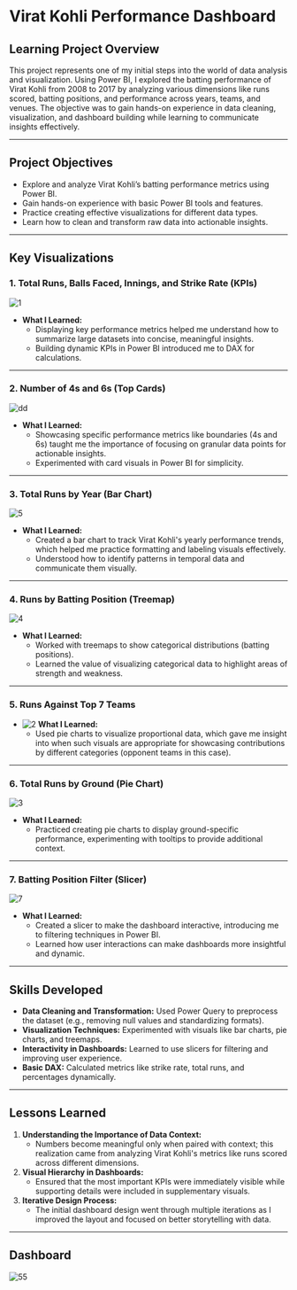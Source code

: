 
# Virat Kohli Performance Dashboard

## Learning Project Overview  
This project represents one of my initial steps into the world of data analysis and visualization. Using Power BI, I explored the batting performance of Virat Kohli from 2008 to 2017 by analyzing various dimensions like runs scored, batting positions, and performance across years, teams, and venues. The objective was to gain hands-on experience in data cleaning, visualization, and dashboard building while learning to communicate insights effectively.

---
## Project Objectives  
- Explore and analyze Virat Kohli’s batting performance metrics using Power BI.  
- Gain hands-on experience with basic Power BI tools and features.  
- Practice creating effective visualizations for different data types.  
- Learn how to clean and transform raw data into actionable insights.

---


## Key Visualizations

### 1. Total Runs, Balls Faced, Innings, and Strike Rate (KPIs)  
![1](https://github.com/user-attachments/assets/046d7867-50a1-4fa1-a504-43e9ccb52be9)

- **What I Learned:**  
  - Displaying key performance metrics helped me understand how to summarize large datasets into concise, meaningful insights.  
  - Building dynamic KPIs in Power BI introduced me to DAX for calculations.  

---

### 2. Number of 4s and 6s (Top Cards)  
![dd](https://github.com/user-attachments/assets/95d595bb-5f40-4802-9593-2f861a630bfa)

- **What I Learned:**  
  - Showcasing specific performance metrics like boundaries (4s and 6s) taught me the importance of focusing on granular data points for actionable insights.  
  - Experimented with card visuals in Power BI for simplicity.

---

### 3. Total Runs by Year (Bar Chart) 

![5](https://github.com/user-attachments/assets/f8d027b1-d629-46a4-80e9-b01e50cc1152)

- **What I Learned:**  
  - Created a bar chart to track Virat Kohli's yearly performance trends, which helped me practice formatting and labeling visuals effectively.  
  - Understood how to identify patterns in temporal data and communicate them visually.

---

### 4. Runs by Batting Position (Treemap)  
![4](https://github.com/user-attachments/assets/aabb082d-7f74-4e08-965d-ff8eb5b83c74)

- **What I Learned:**  
  - Worked with treemaps to show categorical distributions (batting positions).  
  - Learned the value of visualizing categorical data to highlight areas of strength and weakness.

---

### 5. Runs Against Top 7 Teams 

- ![2](https://github.com/user-attachments/assets/dedf2305-3d50-44f4-9608-49c92845d487)
**What I Learned:**  
  - Used pie charts to visualize proportional data, which gave me insight into when such visuals are appropriate for showcasing contributions by different categories (opponent teams in this case).  

---

### 6. Total Runs by Ground (Pie Chart)  
![3](https://github.com/user-attachments/assets/58472877-d20d-41ec-99f1-b264d2969045)

- **What I Learned:**  
  - Practiced creating pie charts to display ground-specific performance, experimenting with tooltips to provide additional context.  

---

### 7. Batting Position Filter (Slicer)  
![7](https://github.com/user-attachments/assets/0cb88d82-2318-4f32-89de-746d7ef5ff2d)

- **What I Learned:**  
  - Created a slicer to make the dashboard interactive, introducing me to filtering techniques in Power BI.  
  - Learned how user interactions can make dashboards more insightful and dynamic.

---


## Skills Developed  
- **Data Cleaning and Transformation:** Used Power Query to preprocess the dataset (e.g., removing null values and standardizing formats).  
- **Visualization Techniques:** Experimented with visuals like bar charts, pie charts, and treemaps.  
- **Interactivity in Dashboards:** Learned to use slicers for filtering and improving user experience.  
- **Basic DAX:** Calculated metrics like strike rate, total runs, and percentages dynamically.

---

## Lessons Learned  
1. **Understanding the Importance of Data Context:**  
   - Numbers become meaningful only when paired with context; this realization came from analyzing Virat Kohli's metrics like runs scored across different dimensions.  
2. **Visual Hierarchy in Dashboards:**  
   - Ensured that the most important KPIs were immediately visible while supporting details were included in supplementary visuals.  
3. **Iterative Design Process:**  
   - The initial dashboard design went through multiple iterations as I improved the layout and focused on better storytelling with data.  

---

## Dashboard



![55](https://github.com/user-attachments/assets/df6d4d77-bf5c-4b05-ae61-5378466bf8fb)
